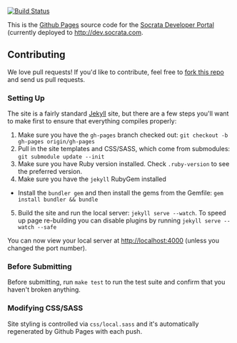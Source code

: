 [![Build Status](https://travis-ci.org/socrata/dev.socrata.com.svg?branch=surge)](https://travis-ci.org/socrata/dev.socrata.com)

This is the [Github Pages](http://pages.github.com/) source code for the [Socrata Developer Portal](http://dev.socrata.com) (currently deployed to <http://dev.socrata.com>.

## Contributing

We love pull requests! If you'd like to contribute, feel free to [fork this repo](https://github.com/socrata/dev.socrata.com/fork) and send us pull requests.

### Setting Up

The site is a fairly standard [Jekyll](http://jekyllrb.com/) site, but there are a few steps you'll want to make first to ensure that everything compiles properly:

1. Make sure you have the `gh-pages` branch checked out: `git checkout -b gh-pages origin/gh-pages`
2. Pull in the site templates and CSS/SASS, which come from submodules: `git submodule update --init`
3. Make sure you have Ruby version installed. Check `.ruby-version` to see the preferred version.
4. Make sure you have the `jekyll` RubyGem installed
  * Install the `bundler gem` and then install the gems from the Gemfile: `gem install bundler && bundle`
5. Build the site and run the local server: `jekyll serve --watch`. To speed up page re-building you can disable plugins by running `jekyll serve --watch --safe`

You can now view your local server at <http://localhost:4000> (unless you changed the port number).

### Before Submitting

Before submitting, run `make test` to run the test suite and confirm that you haven't broken anything.

### Modifying CSS/SASS

Site styling is controlled via `css/local.sass` and it's automatically regenerated by Github Pages with each push.
